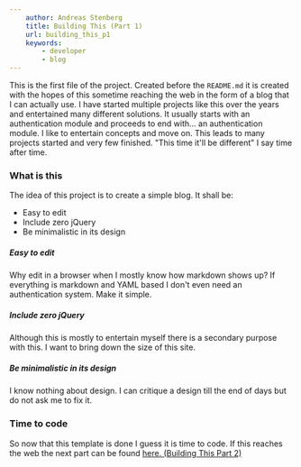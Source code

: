 ```yaml
---
    author: Andreas Stenberg
    title: Building This (Part 1)
    url: building_this_p1
    keywords: 
        - developer
        - blog
---
```


This is the first file of the project. Created before the `README.md` it is created with the hopes of this sometime reaching the web in the form of a blog that I can actually use. I have started multiple projects like this over the years and entertained many different solutions. It usually starts with an authentication module and proceeds to end with... an authentication module. I like to entertain concepts and move on. This leads to many projects started and very few finished. "This time it'll be different" I say time after time. 

### What is this
The idea of this project is to create a simple blog. It shall be:

* Easy to edit
* Include zero jQuery
* Be minimalistic in its design

##### Easy to edit
Why edit in a browser when I mostly know how markdown shows up? If everything is markdown and YAML based I don't even need an authentication system. Make it simple.

##### Include zero jQuery
Although this is mostly to entertain myself there is a secondary purpose with this. I want to bring down the size of this site.

##### Be minimalistic in its design
I know nothing about design. I can critique a design till the end of days but do not ask me to fix it. 


### Time to code

So now that this template is done I guess it is time to code. If this reaches the web the next part can be found [here. (Building This Part 2)](/building_this_p2)

